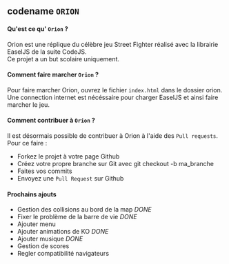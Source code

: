 ## codename `ORION`
#### Qu'est ce qu' `Orion` ?
Orion est une réplique du célèbre jeu Street Fighter réalisé avec la librairie EaselJS de la suite CodeJS. <br>
Ce projet a un but scolaire uniquement.
#### Comment faire marcher `Orion` ?
Pour faire marcher Orion, ouvrez le fichier `index.html` dans le dossier orion.<br>
Une connection internet est nécéssaire pour charger EaselJS et ainsi faire marcher le jeu.
#### Comment contribuer à `Orion` ?
Il est désormais possible de contribuer à Orion à l'aide des `Pull requests`. Pour ce faire :<br>

- Forkez le projet à votre page Github
- Créez votre propre branche sur Git avec git checkout -b ma_branche
- Faites vos commits
- Envoyez une `Pull Request` sur Github

#### Prochains ajouts
- Gestion des collisions au bord de la map *DONE*
- Fixer le problème de la barre de vie *DONE*
- Ajouter menu
- Ajouter animations de KO *DONE*
- Ajouter musique *DONE*
- Gestion de scores
- Regler compatibilité navigateurs
